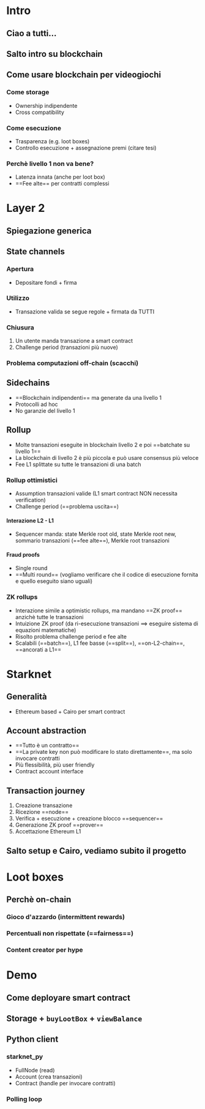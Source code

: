 # Intro
## Ciao a tutti...
## Salto intro su blockchain
## Come usare blockchain per videogiochi
### Come storage
- Ownership indipendente
- Cross compatibility
### Come esecuzione
- Trasparenza (e.g. loot boxes)
- Controllo esecuzione + assegnazione premi (citare tesi)
### Perchè livello 1 non va bene?
- Latenza innata (anche per loot box)
- ==Fee alte== per contratti complessi
# Layer 2
## Spiegazione generica
## State channels
### Apertura
- Depositare fondi + firma
### Utilizzo
- Transazione valida se segue regole + firmata da TUTTI
### Chiusura
1. Un utente manda transazione a smart contract
2. Challenge period (transazioni più nuove)
### Problema computazioni off-chain (scacchi)
## Sidechains
- ==Blockchain indipendenti== ma generate da una livello 1
- Protocolli ad hoc
- No garanzie del livello 1
## Rollup
- Molte transazioni eseguite in blockchain livello 2 e poi ==batchate su livello 1==
- La blockchain di livello 2 è più piccola e può usare consensus più veloce
- Fee L1 splittate su tutte le transazioni di una batch
### Rollup ottimistici
- Assumption transazioni valide (L1 smart contract NON necessita verification)
- Challenge period (==problema uscita==)
#### Interazione L2 - L1
- Sequencer manda: state Merkle root old, state Merkle root new, sommario transazioni (==fee alte==), Merkle root transazioni
#### Fraud proofs
- Single round
- ==Multi round== (vogliamo verificare che il codice di esecuzione fornita e quello eseguito siano uguali)
### ZK rollups
- Interazione simile a optimistic rollups, ma mandano ==ZK proof== anzichè tutte le transazioni
- Intuizione ZK proof (da ri-esecuzione transazioni ==> eseguire sistema di equazioni matematiche)
- Risolto problema challenge period e fee alte
- Scalabili (==batch==), L1 fee basse (==split==), ==on-L2-chain==, ==ancorati a L1==
# Starknet
## Generalità
- Ethereum based + Cairo per smart contract
## Account abstraction
- ==Tutto è un contratto==
- ==La private key non può modificare lo stato direttamente==, ma solo invocare contratti
- Più flessibilità, più user friendly
- Contract account interface
## Transaction journey
1. Creazione transazione
2. Ricezione ==node==
3. Verifica + esecuzione + creazione blocco ==sequencer==
4. Generazione ZK proof ==prover==
5. Accettazione Ethereum L1
## Salto setup e Cairo, vediamo subito il progetto
# Loot boxes
## Perchè on-chain
### Gioco d'azzardo (intermittent rewards)
### Percentuali non rispettate (==fairness==)
### Content creator per hype
# Demo
## Come deployare smart contract
## Storage + `buyLootBox` + `viewBalance`
## Python client
### starknet_py
- FullNode (read)
- Account (crea transazioni)
- Contract (handle per invocare contratti)
### Polling loop

